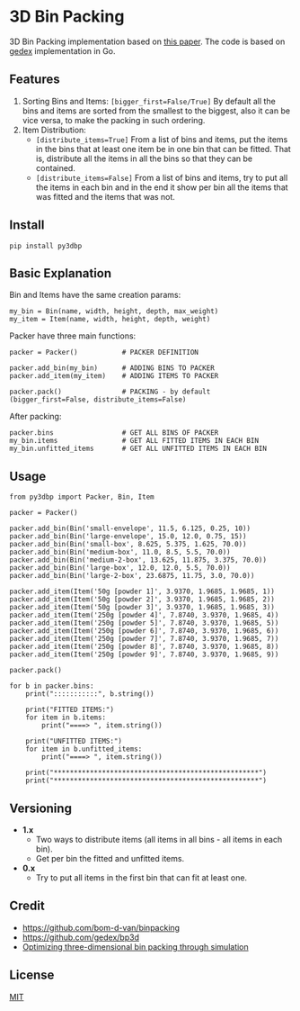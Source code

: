 3D Bin Packing
====

3D Bin Packing implementation based on [this paper](http://www.cs.ukzn.ac.za/publications/erick_dube_507-034.pdf). The code is based on [gedex](https://github.com/gedex/bp3d) implementation in Go.

## Features
1. Sorting Bins and Items:
    ```[bigger_first=False/True]``` By default all the bins and items are sorted from the smallest to the biggest, also it can be vice versa, to make the packing in such ordering.
2. Item Distribution:
    - ```[distribute_items=True]``` From a list of bins and items, put the items in the bins that at least one item be in one bin that can be fitted. That is, distribute all the items in all the bins so that they can be contained.
    - ```[distribute_items=False]``` From a list of bins and items, try to put all the items in each bin and in the end it show per bin all the items that was fitted and the items that was not.

## Install

```
pip install py3dbp
```

## Basic Explanation

Bin and Items have the same creation params:
```
my_bin = Bin(name, width, height, depth, max_weight)
my_item = Item(name, width, height, depth, weight)
```
Packer have three main functions:
```
packer = Packer()           # PACKER DEFINITION

packer.add_bin(my_bin)      # ADDING BINS TO PACKER
packer.add_item(my_item)    # ADDING ITEMS TO PACKER

packer.pack()               # PACKING - by default (bigger_first=False, distribute_items=False)
```

After packing:
```
packer.bins                 # GET ALL BINS OF PACKER
my_bin.items                # GET ALL FITTED ITEMS IN EACH BIN
my_bin.unfitted_items       # GET ALL UNFITTED ITEMS IN EACH BIN
```


## Usage

```
from py3dbp import Packer, Bin, Item

packer = Packer()

packer.add_bin(Bin('small-envelope', 11.5, 6.125, 0.25, 10))
packer.add_bin(Bin('large-envelope', 15.0, 12.0, 0.75, 15))
packer.add_bin(Bin('small-box', 8.625, 5.375, 1.625, 70.0))
packer.add_bin(Bin('medium-box', 11.0, 8.5, 5.5, 70.0))
packer.add_bin(Bin('medium-2-box', 13.625, 11.875, 3.375, 70.0))
packer.add_bin(Bin('large-box', 12.0, 12.0, 5.5, 70.0))
packer.add_bin(Bin('large-2-box', 23.6875, 11.75, 3.0, 70.0))

packer.add_item(Item('50g [powder 1]', 3.9370, 1.9685, 1.9685, 1))
packer.add_item(Item('50g [powder 2]', 3.9370, 1.9685, 1.9685, 2))
packer.add_item(Item('50g [powder 3]', 3.9370, 1.9685, 1.9685, 3))
packer.add_item(Item('250g [powder 4]', 7.8740, 3.9370, 1.9685, 4))
packer.add_item(Item('250g [powder 5]', 7.8740, 3.9370, 1.9685, 5))
packer.add_item(Item('250g [powder 6]', 7.8740, 3.9370, 1.9685, 6))
packer.add_item(Item('250g [powder 7]', 7.8740, 3.9370, 1.9685, 7))
packer.add_item(Item('250g [powder 8]', 7.8740, 3.9370, 1.9685, 8))
packer.add_item(Item('250g [powder 9]', 7.8740, 3.9370, 1.9685, 9))

packer.pack()

for b in packer.bins:
    print(":::::::::::", b.string())

    print("FITTED ITEMS:")
    for item in b.items:
        print("====> ", item.string())

    print("UNFITTED ITEMS:")
    for item in b.unfitted_items:
        print("====> ", item.string())

    print("***************************************************")
    print("***************************************************")

```

## Versioning
- **1.x**
    - Two ways to distribute items (all items in all bins - all items in each bin).
    - Get per bin the fitted and unfitted items.
- **0.x**
    - Try to put all items in the first bin that can fit at least one.

## Credit

* https://github.com/bom-d-van/binpacking
* https://github.com/gedex/bp3d
* [Optimizing three-dimensional bin packing through simulation](erick_dube_507-034.pdf)

## License

[MIT](./LICENSE)